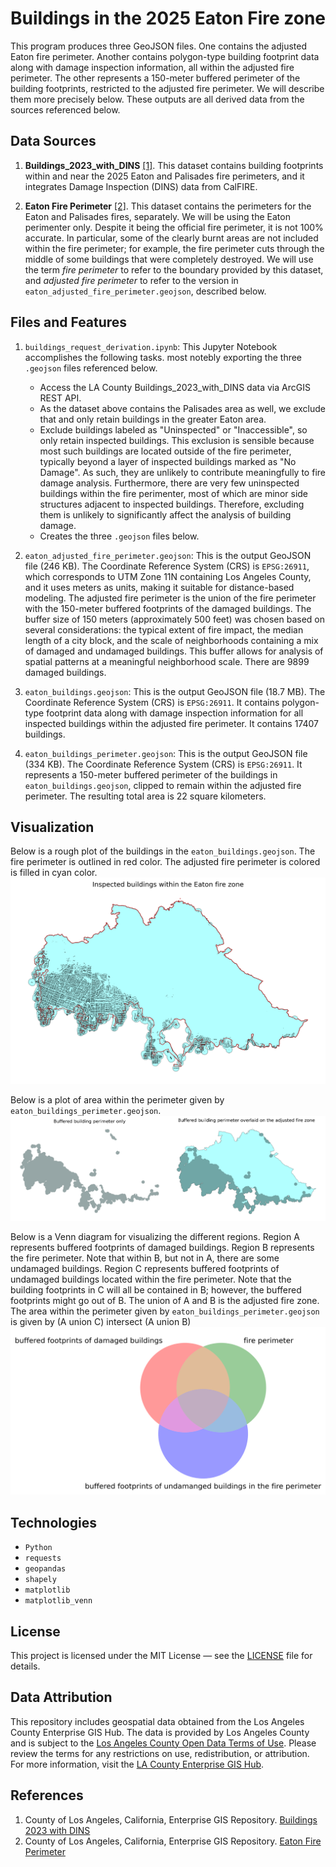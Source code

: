 # Buildings in the 2025 Eaton Fire zone
This program produces three GeoJSON files.  One contains the adjusted Eaton fire perimeter.  Another contains polygon-type building footprint data along with damage inspection information, all within the adjusted fire perimeter. The other represents a 150-meter buffered perimeter of the building footprints, restricted to the adjusted fire perimeter.  We will describe them more precisely below.  These outputs are all derived data from the sources referenced below.

## Data Sources
1. **Buildings_2023_with_DINS** [[1]](#1).
This dataset contains building footprints within and near the 2025 Eaton and Palisades fire perimeters, and it integrates Damage Inspection (DINS) data from CalFIRE.

2. **Eaton Fire Perimeter**  [[2]](#2).
  This dataset contains the perimeters for the Eaton and Palisades fires, separately.  We will be using the Eaton perimenter only.  Despite it being the official fire perimeter, it is not 100% accurate.  In particular, some of the clearly burnt areas are not included within the fire perimeter; for example, the fire perimeter cuts through the middle of some buildings that were completely destroyed. We will use the term *fire perimeter* to refer to the boundary provided by this dataset, and *adjusted fire perimeter* to refer to the version in `eaton_adjusted_fire_perimeter.geojson`, described below.
   
## Files and Features
1. `buildings_request_derivation.ipynb`:
      This Jupyter Notebook accomplishes the following tasks. most notebly exporting the three `.geojson` files referenced below.
    - Access the LA County Buildings_2023_with_DINS data via ArcGIS REST API.
    - As the dataset above contains the Palisades area as well, we exclude that and only retain buildings in the greater Eaton area.
    - Exclude buildings labeled as "Uninspected" or "Inaccessible", so only retain inspected buildings.  This exclusion is sensible because most such buildings are located outside of the fire perimeter, typically beyond a layer of inspected buildings marked as "No Damage".  As such, they are unlikely to contribute meaningfully to fire damage analysis.  Furthermore, there are very few uninspected buildings within the fire perimenter, most of which are minor side structures adjacent to inspected buildings. Therefore, excluding them is unlikely to significantly affect the analysis of building damage.
    - Creates the three `.geojson` files below.
      
2. `eaton_adjusted_fire_perimeter.geojson`:
    This is the output GeoJSON file (246 KB). The Coordinate Reference System (CRS) is `EPSG:26911`, which corresponds to UTM Zone 11N containing Los Angeles County, and it uses meters as units, making it suitable for distance-based modeling.  The adjusted fire perimeter is the union of the fire perimeter with the 150-meter buffered footprints of the damaged buildings. The buffer size of 150 meters (approximately 500 feet) was chosen based on several considerations: the typical extent of fire impact, the median length of a city block, and the scale of neighborhoods containing a mix of damaged and undamaged buildings. This buffer allows for analysis of spatial patterns at a meaningful neighborhood scale. There are 9899 damaged buildings. 

3. `eaton_buildings.geojson`:
     This is the output GeoJSON file (18.7 MB). The Coordinate Reference System (CRS) is `EPSG:26911`.  It contains polygon-type footprint data along with damage inspection information for all inspected buildings within the adjusted fire perimeter.  It contains 17407 buildings.

4. `eaton_buildings_perimeter.geojson`:
    This is the output GeoJSON file (334 KB). The Coordinate Reference System (CRS) is `EPSG:26911`.  It represents a 150-meter buffered perimeter of the buildings in `eaton_buildings.geojson`, clipped to remain within the adjusted fire perimeter.  The resulting total area is 22 square kilometers.

## Visualization
Below is a rough plot of the buildings in the `eaton_buildings.geojson`. The fire perimeter is outlined in red color.  The adjusted fire perimeter is colored is filled in cyan color.  
![Alt text](rough_plot.png)

Below is a plot of area within the perimeter given by `eaton_buildings_perimeter.geojson`.  
![Alt_text](building_perimeter.png)

Below is a Venn diagram for visualizing the different regions. Region A represents buffered footprints of damaged buildings.  Region B represents the fire perimeter.  Note that within B, but not in A, there are some undamaged buildings.  Region C represents buffered footprints of undamaged buildings located within the fire perimeter.  Note that the building footprints in C will all be contained in B; however, the buffered footprints might go out of B.  The union of A and B is the adjusted fire zone.  The area within the perimeter given by `eaton_buildings_perimeter.geojson` is given by (A union C) intersect (A union B)
![Alt_text](regions_venn_diagram.png)


  
## Technologies
-  `Python`
-  `requests`
- `geopandas`
- `shapely`
- `matplotlib`
- `matplotlib_venn`


## License
This project is licensed under the MIT License — see the [LICENSE](LICENSE) file for details.

## Data Attribution

This repository includes geospatial data obtained from the Los Angeles County Enterprise GIS Hub. The data is provided by Los Angeles County and is subject to the [Los Angeles County Open Data Terms of Use](https://egis-lacounty.hub.arcgis.com/pages/terms-of-use). Please review the terms for any restrictions on use, redistribution, or attribution. For more information, visit the [LA County Enterprise GIS Hub](https://egis-lacounty.hub.arcgis.com/).


## References
1. <a id="1"></a> County of Los Angeles, California, Enterprise GIS Repository. [Buildings 2023 with DINS](https://services.arcgis.com/RmCCgQtiZLDCtblq/ArcGIS/rest/services/Buildings_2023_with_DINS/FeatureServer/4)
2. <a id="2"></a> County of Los Angeles, California, Enterprise GIS Repository. [Eaton Fire Perimeter](https://egis-lacounty.hub.arcgis.com/maps/ad51845ea5fb4eb483bc2a7c38b2370c/about)


